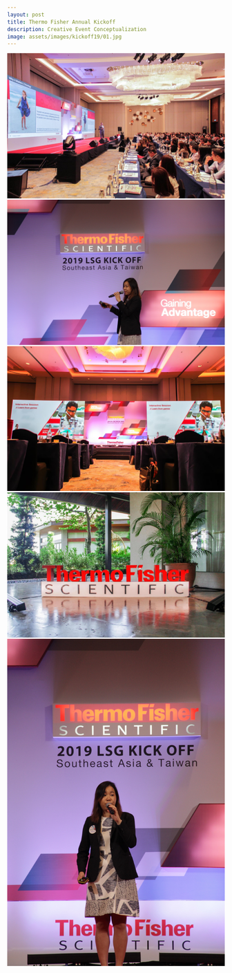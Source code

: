 ```yaml
---
layout: post
title: Thermo Fisher Annual Kickoff
description: Creative Event Conceptualization
image: assets/images/kickoff19/01.jpg
---
```


<div class="row">
	<div class="6u 12u$(small)">
		<span class="image fit"><img src="assets/images/kickoff19/02.jpg" alt="" /></span>
		<span class="image fit"><img src="assets/images/kickoff19/04.jpg" alt="" /></span>
		<span class="image fit"><img src="assets/images/kickoff19/05.jpg" alt="" /></span>
	</div>
	<div class="6u$ 12u$(small)">
		<span class="image fit"><img src="assets/images/kickoff19/03.jpg" alt="" /></span>
		<span class="image fit"><img src="assets/images/kickoff19/06.jpg" alt="" /></span>
	</div>
</div>
